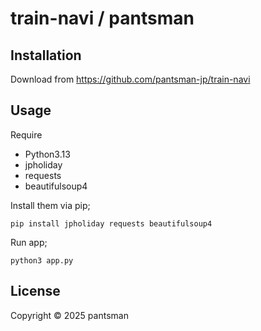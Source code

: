 # train-navi / pantsman

## Installation
Download from https://github.com/pantsman-jp/train-navi

## Usage
Require
- Python3.13
- jpholiday
- requests
- beautifulsoup4

Install them via pip;
```shell
pip install jpholiday requests beautifulsoup4
```

Run app;
```shell
python3 app.py
```

## License

Copyright © 2025 pantsman